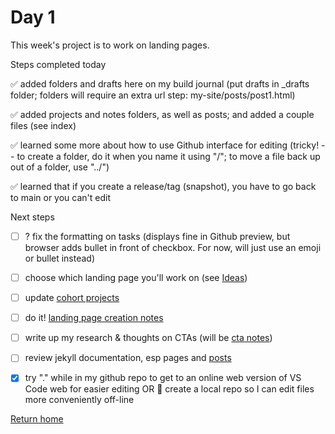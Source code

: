 # Day 1

This week's project is to work on landing pages.

Steps completed today

✅ added folders and drafts here on my build journal (put drafts in \_drafts folder; folders will require an extra url step: my-site/posts/post1.html)

✅ added projects and notes folders, as well as posts; and added a couple files (see index)

✅ learned some more about how to use Github interface for editing (tricky! -- to create a folder, do it when you name it using "/"; to move a file back up out of a folder, use "../")

✅ learned that if you create a release/tag (snapshot), you have to go back to main or you can't edit

Next steps

- [ ] ? fix the formatting on tasks (displays fine in Github preview, but browser adds bullet in front of checkbox. For now, will just use an emoji or bullet instead)
- [ ] choose which landing page you'll work on (see [Ideas](https://tgustilo.github.io/mpnc4-maker-journal/projects/landing-page-ideas.html))
- [ ] update [cohort projects](https://tgustilo.github.io/mpnc4-maker-journal/projects/cohort-projects.html)
- [ ] do it! [landing page creation notes](https://tgustilo.github.io/mpnc4-maker-journal/notes/landing-pages.html)
- [ ] write up my research & thoughts on CTAs (will be [cta notes](https://tgustilo.github.io/mpnc4-maker-journal/notes/ctas.html))
- [ ] review jekyll documentation, esp pages and [posts](https://jekyllrb.com/docs/posts/)
- [x] try "." while in my github repo to get to an online web version of VS Code web for easier editing OR 🥴 create a local repo so I can edit files more conveniently off-line 



[Return home](https://tgustilo.github.io/mpnc4-maker-journal/)










